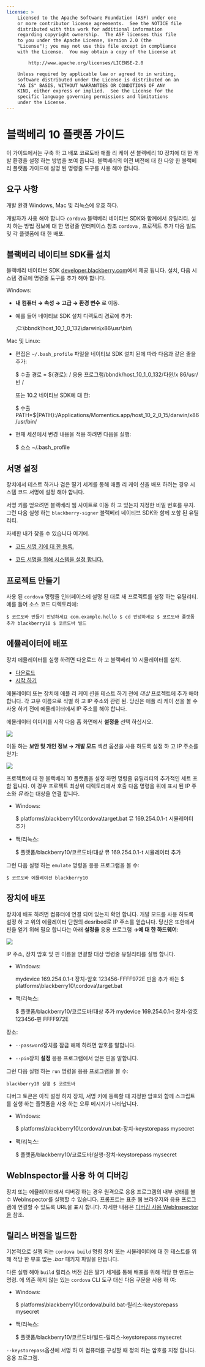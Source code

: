 ```yaml
---
license: >
    Licensed to the Apache Software Foundation (ASF) under one
    or more contributor license agreements.  See the NOTICE file
    distributed with this work for additional information
    regarding copyright ownership.  The ASF licenses this file
    to you under the Apache License, Version 2.0 (the
    "License"); you may not use this file except in compliance
    with the License.  You may obtain a copy of the License at

        http://www.apache.org/licenses/LICENSE-2.0

    Unless required by applicable law or agreed to in writing,
    software distributed under the License is distributed on an
    "AS IS" BASIS, WITHOUT WARRANTIES OR CONDITIONS OF ANY
    KIND, either express or implied.  See the License for the
    specific language governing permissions and limitations
    under the License.
---
```


# 블랙베리 10 플랫폼 가이드

이 가이드에서는 구축 하 고 배포 코르도바 애플 리 케이 션 블랙베리 10 장치에 대 한 개발 환경을 설정 하는 방법을 보여 줍니다. 블랙베리의 이전 버전에 대 한 다양 한 블랙베리 플랫폼 가이드에 설명 된 명령줄 도구를 사용 해야 합니다.

## 요구 사항

개발 환경 Windows, Mac 및 리눅스에 유효 하다.

개발자가 사용 해야 합니다 `cordova` 블랙베리 네이티브 SDK와 함께에서 유틸리티. 설치 하는 방법 정보에 대 한 명령줄 인터페이스 참조 `cordova` , 프로젝트 추가 다음 빌드 및 각 플랫폼에 대 한 배포.

## 블랙베리 네이티브 SDK를 설치

블랙베리 네이티브 SDK [developer.blackberry.com][1]에서 제공 됩니다. 설치, 다음 시스템 경로에 명령줄 도구를 추가 해야 합니다.

 [1]: http://developer.blackberry.com/native/download/

Windows:

*   **내 컴퓨터 → 속성 → 고급 → 환경 변수** 로 이동.

*   예를 들어 네이티브 SDK 설치 디렉토리 경로에 추가:
    
    ;C:\bbndk\host\_10\_1\_0\_132\darwin\x86\usr\bin\

Mac 및 Linux:

*   편집은 `~/.bash_profile` 파일을 네이티브 SDK 설치 된에 따라 다음과 같은 줄을 추가:
    
    $ 수출 경로 = ${경로}: / 응용 프로그램/bbndk/host\_10\_1\_0\_132/다윈/x 86/usr/빈 /
    
    또는 10.2 네이티브 SDK에 대 한:
    
    $ 수출 PATH=${PATH}:/Applications/Momentics.app/host\_10\_2\_0\_15/darwin/x86/usr/bin/

*   현재 세션에서 변경 내용을 적용 하려면 다음을 실행:
    
    $ 소스 ~/.bash_profile

## 서명 설정

장치에서 테스트 하거나 검은 딸기 세계를 통해 애플 리 케이 션을 배포 하려는 경우 시스템 코드 서명에 설정 해야 합니다.

서명 키를 얻으려면 블랙베리 웹 사이트로 이동 하 고 있는지 지정한 비밀 번호를 유지. 그런 다음 실행 하는 `blackberry-signer` 블랙베리 네이티브 SDK와 함께 포함 된 유틸리티.

자세한 내가 찾을 수 있습니다 여기에.

*   [코드 서명 키에 대 한 등록.][2]

*   [코드 서명을 위해 시스템을 설정 합니다.][3]

 [2]: https://www.blackberry.com/SignedKeys/codesigning.html
 [3]: https://developer.blackberry.com/html5/documentation/signing_setup_bb10_apps_2008396_11.html

## 프로젝트 만들기

사용 된 `cordova` 명령줄 인터페이스에 설명 된 대로 새 프로젝트를 설정 하는 유틸리티. 예를 들어 소스 코드 디렉토리에:

    $ 코르도바 만들기 안녕하세요 com.example.hello $ cd 안녕하세요 $ 코르도바 플랫폼 추가 blackberry10 $ 코르도바 빌드
    

## 에뮬레이터에 배포

장치 에뮬레이터를 실행 하려면 다운로드 하 고 블랙베리 10 시뮬레이터를 설치.

*   [다운로드][1]
*   [시작 하기][4]

 [4]: http://developer.blackberry.com/devzone/develop/simulator/blackberry_10_simulator_start.html

에뮬레이터 또는 장치에 애플 리 케이 션을 테스트 하기 전에 *대상* 프로젝트에 추가 해야 합니다. 각 고유 이름으로 식별 하 고 IP 주소와 관련 된. 당신은 애플 리 케이 션을 볼 수 사용 하기 전에 에뮬레이터에서 IP 주소를 해야 합니다.

에뮬레이터 이미지를 시작 다음 홈 화면에서 **설정을** 선택 하십시오.

![][5]

 [5]: img/guide/platforms/blackberry10/bb_home.png

이동 하는 **보안 및 개인 정보 → 개발 모드** 섹션 옵션을 사용 하도록 설정 하 고 IP 주소를 얻기:

![][6]

 [6]: img/guide/platforms/blackberry10/bb_devel.png

프로젝트에 대 한 블랙베리 10 플랫폼을 설정 하면 명령줄 유틸리티의 추가적인 세트 포함 됩니다. 이 경우 프로젝트 최상위 디렉토리에서 호출 다음 명령을 위에 표시 된 IP 주소와 *뮤* 라는 대상을 연결 합니다.

*   Windows:
    
    $ platforms\blackberry10\cordova\target.bat 뮤 169.254.0.1-t 시뮬레이터 추가

*   맥/리눅스:
    
    $ 플랫폼/blackberry10/코르도바/대상 뮤 169.254.0.1-t 시뮬레이터 추가

그런 다음 실행 하는 `emulate` 명령을 응용 프로그램을 볼 수:

    $ 코르도바 에뮬레이션 blackberry10
    

## 장치에 배포

장치에 배포 하려면 컴퓨터에 연결 되어 있는지 확인 합니다. 개발 모드를 사용 하도록 설정 하 고 위의 에뮬레이터 단원의 desribed로 IP 주소를 얻습니다. 당신은 또한에서 핀을 얻기 위해 필요 합니다는 아래 **설정을** 응용 프로그램 **→에 대 한 하드웨어**:

![][7]

 [7]: img/guide/platforms/blackberry10/bb_pin.png

IP 주소, 장치 암호 및 핀 이름을 연결할 대상 명령줄 유틸리티를 실행 합니다.

*   Windows:
    
    mydevice 169.254.0.1-t 장치-암호 123456-FFFF972E 핀을 추가 하는 $ platforms\blackberry10\cordova\target.bat

*   맥/리눅스:
    
    $ 플랫폼/blackberry10/코르도바/대상 추가 mydevice 169.254.0.1-t 장치-암호 123456-핀 FFFF972E

장소:

*   `--password`장치를 잠금 해제 하려면 암호를 말합니다.

*   `--pin`장치 **설정** 응용 프로그램에서 얻은 핀을 말합니다.

그런 다음 실행 하는 `run` 명령을 응용 프로그램을 볼 수:

    blackberry10 실행 $ 코르도바
    

디버그 토큰은 아직 설정 하지 장치, 서명 키에 등록할 때 지정한 암호와 함께 스크립트를 실행 하는 플랫폼을 사용 하는 오류 메시지가 나타납니다.

*   Windows:
    
    $ platforms\blackberry10\cordova\run.bat-장치-keystorepass mysecret

*   맥/리눅스:
    
    $ 플랫폼/blackberry10/코르도바/실행-장치-keystorepass mysecret

## WebInspector를 사용 하 여 디버깅

장치 또는 에뮬레이터에서 디버깅 하는 경우 원격으로 응용 프로그램의 내부 상태를 볼 수 WebInspector를 실행할 수 있습니다. 프롬프트는 표준 웹 브라우저와 응용 프로그램에 연결할 수 있도록 URL을 표시 합니다. 자세한 내용은 [디버깅 사용 WebInspector을][8] 참조.

 [8]: http://developer.blackberry.com/html5/documentation/web_inspector_overview_1553586_11.html

## 릴리스 버전을 빌드한

기본적으로 실행 되는 `cordova build` 명령 장치 또는 시뮬레이터에 대 한 테스트를 위해 적당 한 부호 없는 *.bar* 패키지 파일을 만듭니다.

다른 실행 해야 `build` 릴리스 버전 검은 딸기 세계를 통해 배포를 위해 적당 한 만드는 명령. 에 의존 하지 않는 있는 `cordova` CLI 도구 대신 다음 구문을 사용 하 여:

*   Windows:
    
    $ platforms\blackberry10\cordova\build.bat-릴리스-keystorepass mysecret

*   맥/리눅스:
    
    $ 플랫폼/blackberry10/코르도바/빌드-릴리스-keystorepass mysecret

`--keystorepass`옵션에 서명 하 여 컴퓨터를 구성할 때 정의 하는 암호를 지정 합니다. 응용 프로그램.